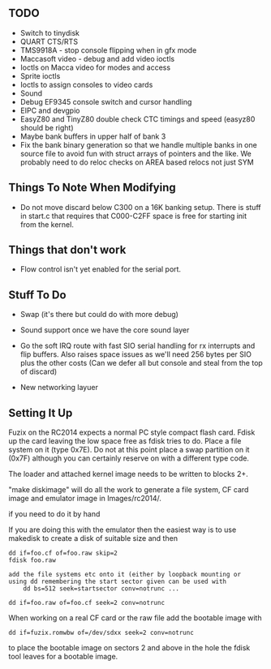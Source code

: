 ## TODO
- Switch to tinydisk
- QUART CTS/RTS
- TMS9918A - stop console flipping when in gfx mode
- Maccasoft video - debug and add video ioctls
- Ioctls on Macca video for modes and access
- Sprite ioctls
- Ioctls to assign consoles to video cards
- Sound
- Debug EF9345 console switch and cursor handling
- EIPC and devgpio
- EasyZ80 and TinyZ80 double check CTC timings and speed (easyz80 should be
  right)
- Maybe bank buffers in upper half of bank 3
- Fix the bank binary generation so that we handle multiple banks in one source
  file to avoid fun with struct arrays of pointers and the like. We probably
  need to do reloc checks on AREA based relocs not just SYM

## Things To Note When Modifying

  * Do not move discard below C300 on a 16K banking setup. There is stuff in
    start.c that requires that C000-C2FF space is free for starting init from
    the kernel.

## Things that don't work

  * Flow control isn't yet enabled for the serial port.

## Stuff To Do

  * Swap (it's there but could do with more debug)

  * Sound support once we have the core sound layer

  * Go the soft IRQ route with fast SIO serial handling for rx interrupts and
    flip buffers. Also raises space issues as we'll need 256 bytes per SIO
    plus the other costs (Can we defer all but console and steal from the
    top of discard)

  * New networking layuer

## Setting It Up

Fuzix on the RC2014 expects a normal PC style compact flash card. Fdisk up the
card leaving the low space free as fdisk tries to do. Place a file system on
it (type 0x7E). Do not at this point place a swap partition on it (0x7F)
although you can certainly reserve on with a different type code.

The loader and attached kernel image needs to be written to blocks 2+.

"make diskimage" will do all the work to generate a file system, CF card image
and emulator image in Images/rc2014/.

if you need to do it by hand

If you are doing this with the emulator then the easiest way is to use makedisk
to create a disk of suitable size and then

	dd if=foo.cf of=foo.raw skip=2
	fdisk foo.raw

	add the file systems etc onto it (either by loopback mounting or
	using dd remembering the start sector given can be used with
		dd bs=512 seek=startsector conv=notrunc ...

	dd if=foo.raw of=foo.cf seek=2 conv=notrunc

When working on a real CF card or the raw file add the bootable image with

	dd if=fuzix.romwbw of=/dev/sdxx seek=2 conv=notrunc

to place the bootable image on sectors 2 and above in the hole the fdisk tool
leaves for a bootable image.

